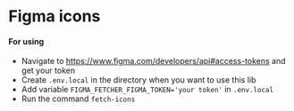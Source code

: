 # Figma icons

#### For using

- Navigate to https://www.figma.com/developers/api#access-tokens and get your token
- Create `.env.local` in the directory when you want to use this lib
- Add variable `FIGMA_FETCHER_FIGMA_TOKEN='your token'` in `.env.local`
- Run the command `fetch-icons`
